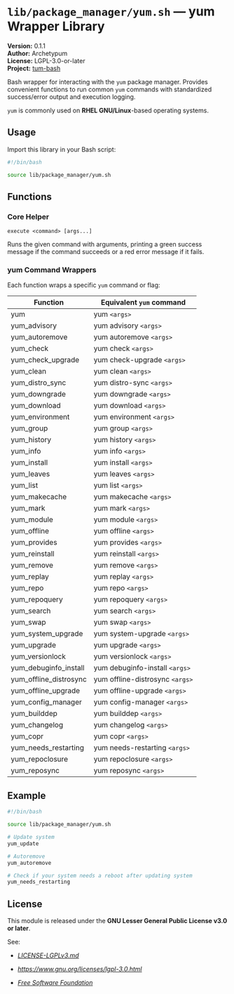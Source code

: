 # `lib/package_manager/yum.sh` — yum Wrapper Library

**Version:** 0.1.1  
**Author:** Archetypum  
**License:** LGPL-3.0-or-later  
**Project:** [tum-bash](https://github.com/Archetypum/tum-bash.git)

Bash wrapper for interacting with the `yum` package manager. Provides convenient functions to run common `yum` commands with standardized success/error output and execution logging.

`yum` is commonly used on **RHEL GNU/Linux**-based operating systems.

## Usage

Import this library in your Bash script:

```bash
#!/bin/bash

source lib/package_manager/yum.sh
```

## Functions

### Core Helper

`execute <command> [args...]`

Runs the given command with arguments, printing a green success message if the command succeeds or a red error message if it fails.

### yum Command Wrappers

Each function wraps a specific `yum` command or flag:

| **Function**           | **Equivalent `yum` command**    |
|------------------------|---------------------------------|
| yum                    | yum `<args>`                    |
| yum_advisory           | yum advisory `<args>`           |
| yum_autoremove         | yum autoremove `<args>`         |
| yum_check              | yum check `<args>`              |
| yum_check_upgrade      | yum check-upgrade `<args>`      |
| yum_clean              | yum clean `<args>`              |
| yum_distro_sync        | yum distro-sync `<args>`        |
| yum_downgrade          | yum downgrade `<args>`          |
| yum_download           | yum download `<args>`           |
| yum_environment        | yum environment `<args>`        |
| yum_group              | yum group `<args>`              |
| yum_history            | yum history `<args>`            |
| yum_info               | yum info `<args>`               |
| yum_install            | yum install `<args>`            |
| yum_leaves             | yum leaves `<args>`             |
| yum_list               | yum list `<args>`               |
| yum_makecache          | yum makecache `<args>`          |
| yum_mark               | yum mark `<args>`               |
| yum_module             | yum module `<args>`             |
| yum_offline            | yum offline `<args>`            |
| yum_provides           | yum provides `<args>`           |
| yum_reinstall          | yum reinstall `<args>`          |
| yum_remove             | yum remove `<args>`             |
| yum_replay             | yum replay `<args>`             |
| yum_repo               | yum repo `<args>`               |
| yum_repoquery          | yum repoquery `<args>`          |
| yum_search             | yum search `<args>`             |
| yum_swap               | yum swap `<args>`               |
| yum_system_upgrade     | yum system-upgrade `<args>`     |
| yum_upgrade            | yum upgrade `<args>`            |
| yum_versionlock        | yum versionlock `<args>`        |
| yum_debuginfo_install  | yum debuginfo-install `<args>`  |
| yum_offline_distrosync | yum offline-distrosync `<args>` |
| yum_offline_upgrade    | yum offline-upgrade `<args>`    |
| yum_config_manager     | yum config-manager `<args>`     |
| yum_builddep           | yum builddep `<args>`           |
| yum_changelog          | yum changelog `<args>`          |
| yum_copr               | yum copr `<args>`               |
| yum_needs_restarting   | yum needs-restarting `<args>`   |
| yum_repoclosure        | yum repoclosure `<args>`        |
| yum_reposync           | yum reposync `<args>`           |


## Example

```bash
#!/bin/bash

source lib/package_manager/yum.sh

# Update system
yum_update

# Autoremove
yum_autoremove

# Check if your system needs a reboot after updating system
yum_needs_restarting
```

## License

This module is released under the **GNU Lesser General Public License v3.0 or later**.

See:

- [_LICENSE-LGPLv3.md_](https://github.com/Archetypum/tum-bash/blob/master/LICENSE-LGPLv3.md)

- _https://www.gnu.org/licenses/lgpl-3.0.html_

- [_Free Software Foundation_](https://www.fsf.org/)
